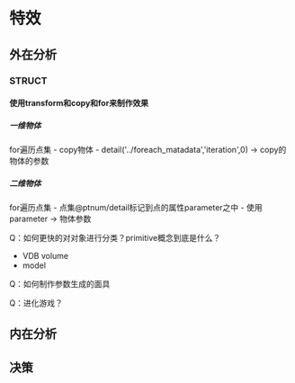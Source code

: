 # 特效

## 外在分析

### STRUCT

#### 使用transform和copy和for来制作效果


##### 一维物体

for遍历点集 - copy物体 - detail('../foreach_matadata','iteration',0) -> copy的物体的参数

##### 二维物体

for遍历点集 - 点集@ptnum/detail标记到点的属性parameter之中 - 使用parameter -> 物体参数

Q：如何更快的对对象进行分类？primitive概念到底是什么？

* VDB volume
* model

Q：如何制作参数生成的面具

Q：进化游戏？

## 内在分析

## 决策